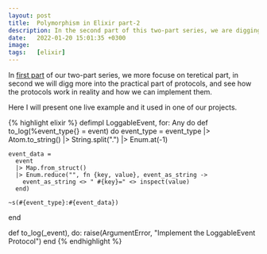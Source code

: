 ```yaml
---
layout: post
title:  Polymorphism in Elixir part-2
description: In the second part of this two-part series, we are digging more into the practical part of protocols, and see how the protocols work in reality and how we can implement them.
date:   2022-01-20 15:01:35 +0300
image:  
tags:   [elixir]
---
```


In [first part](https://osmanperviz.com/elixir-protocols-explained-part-1) of our two-part series, we more focuse on teretical part, in second we will digg more into the practical part of protocols, and see how the protocols work in reality and how we can implement them.

Here I will present one live example and it used in one of our projects.

{% highlight elixir %}
defimpl LoggableEvent, for: Any do
  def to_log(%event_type{} = event) do
    event_type = event_type |> Atom.to_string() |> String.split(".") |> Enum.at(-1)

    event_data =
      event
      |> Map.from_struct()
      |> Enum.reduce("", fn {key, value}, event_as_string ->
        event_as_string <> " #{key}=" <> inspect(value)
      end)

    ~s(#{event_type}:#{event_data})
  end

  def to_log(_event), do: raise(ArgumentError, "Implement the LoggableEvent Protocol")
end
{% endhighlight %}